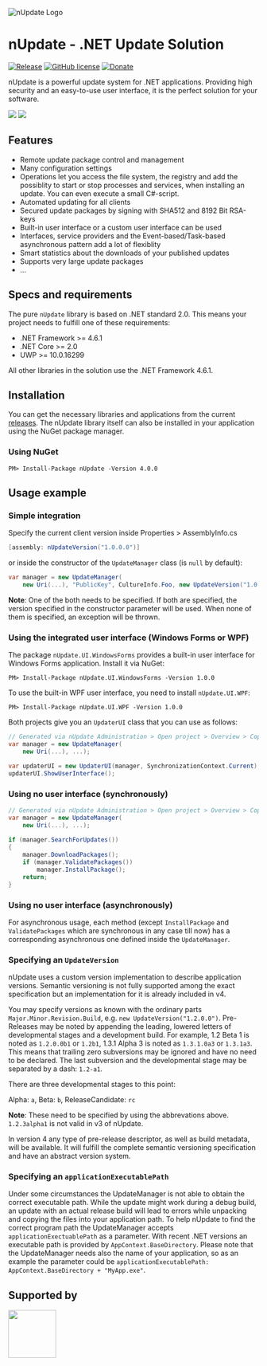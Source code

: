 ![nUpdate Logo](https://www.nupdate.net/nupdate_header.png)

# nUpdate - .NET Update Solution

[![Release](https://img.shields.io/badge/release-v4.0-blue.svg)](https://github.com/dbforge/nUpdate/releases)
[![GitHub license](https://img.shields.io/badge/license-MIT-blue.svg)](https://raw.githubusercontent.com/ProgTrade/nUpdate/master/LICENSE)
[![Donate](https://img.shields.io/badge/Donate-PayPal-green.svg)](https://www.paypal.com/cgi-bin/webscr?cmd=_donations&business=dominic%2ebeger%40hotmail%2ede&lc=DE&item_name=nUpdate&no_note=0&currency_code=EUR&bn=PP%2dDonationsBF%3abtn_donateCC_LG%2egif%3aNonHostedGuest)

nUpdate is a powerful update system for .NET applications.
Providing high security and an easy-to-use user interface, it is the perfect solution for your software.

![](https://www.nupdate.net/img/new-updates.png)
![](https://www.nupdate.net/img/updates-download.png)

## Features

- Remote update package control and management
- Many configuration settings
- Operations let you access the file system, the registry and add the possiblity to start or stop processes and services, when installing an update. You can even execute a small C#-script.
- Automated updating for all clients
- Secured update packages by signing with SHA512 and 8192 Bit RSA-keys
- Built-in user interface or a custom user interface can be used
- Interfaces, service providers and the Event-based/Task-based asynchronous pattern add a lot of flexiblity
- Smart statistics about the downloads of your published updates
- Supports very large update packages
- ...

## Specs and requirements

The pure `nUpdate` library is based on .NET standard 2.0.
This means your project needs to fulfill one of these requirements:

- .NET Framework >= 4.6.1
- .NET Core >= 2.0
- UWP >= 10.0.16299

All other libraries in the solution use the .NET Framework 4.6.1.

## Installation

You can get the necessary libraries and applications from the current [releases](https://github.com/dbforge/nUpdate/releases). The nUpdate library itself can also be installed in your application using the NuGet package manager.

### Using NuGet

```
PM> Install-Package nUpdate -Version 4.0.0
```

## Usage example

### Simple integration

Specify the current client version inside Properties > AssemblyInfo.cs

``` c#
[assembly: nUpdateVersion("1.0.0.0")]
```

or inside the constructor of the `UpdateManager` class (is `null` by default):

``` c#
var manager = new UpdateManager(
    new Uri(...), "PublicKey", CultureInfo.Foo, new UpdateVersion("1.0.0.0"));
```

**Note**: One of the both needs to be specified. If both are specified, the version specified in the constructor parameter will be used.
When none of them is specified, an exception will be thrown.

### Using the integrated user interface (Windows Forms or WPF)

The package `nUpdate.UI.WindowsForms` provides a built-in user interface for Windows Forms application. Install it via NuGet:

```
PM> Install-Package nUpdate.UI.WindowsForms -Version 1.0.0
```

To use the built-in WPF user interface, you need to install `nUpdate.UI.WPF`:

```
PM> Install-Package nUpdate.UI.WPF -Version 1.0.0
```

Both projects give you an `UpdaterUI` class that you can use as follows:

``` c#
// Generated via nUpdate Administration > Open project > Overview > Copy source
var manager = new UpdateManager(
    new Uri(...), ...);

var updaterUI = new UpdaterUI(manager, SynchronizationContext.Current);
updaterUI.ShowUserInterface();
```

### Using no user interface (synchronously)

``` c#
// Generated via nUpdate Administration > Open project > Overview > Copy source
var manager = new UpdateManager(
    new Uri(...), ...);
    
if (manager.SearchForUpdates())
{
    manager.DownloadPackages();
    if (manager.ValidatePackages())
        manager.InstallPackage();
    return;
}
```

### Using no user interface (asynchronously)

For asynchronous usage, each method (except `InstallPackage` and `ValidatePackages` which are synchronous in any case till now) has a corresponding asynchronous one defined inside the `UpdateManager`.

### Specifying an `UpdateVersion`

nUpdate uses a custom version implementation to describe application versions. Semantic versioning is not fully supported among the exact specification but an implementation for it is already included in v4.

You may specify versions as known with the ordinary parts `Major.Minor.Revision.Build`, e.g. `new UpdateVersion("1.2.0.0")`.
Pre-Releases may be noted by appending the leading, lowered letters of developmental stages and a development build. For example, 1.2 Beta 1 is noted as `1.2.0.0b1` or `1.2b1`, 1.3.1 Alpha 3 is noted as `1.3.1.0a3` or `1.3.1a3`. This means that trailing zero subversions may be ignored and have no need to be declared. The last subversion and the developmental stage may be separated by a dash: `1.2-a1`.

There are three developmental stages to this point:

Alpha: `a`,
Beta: `b`,
ReleaseCandidate: `rc`

**Note**: These need to be specified by using the abbrevations above. `1.2.3alpha1` is not valid in v3 of nUpdate.

In version 4 any type of pre-release descriptor, as well as build metadata, will be available. It will fulfill the complete semantic versioning specification and have an abstract version system.

### Specifying an `applicationExecutablePath`

Under some circumstances the UpdateManager is not able to obtain the correct executable path. While the update might work during a debug build, an update with an actual release build will lead to errors while unpacking and copying the files into your application path.
To help nUpdate to find the correct program path the UpdateManager accepts `applicationExectuablePath` as a parameter. With recent .NET versions an executable path is provided by `AppContext.BaseDirectory`. Please note that the UpdateManager needs also the name of your application, so as an example the parameter could be `applicationExecutablePath: AppContext.BaseDirectory + "MyApp.exe"`.

## Supported by

<img src="https://www.nupdate.net/jetbrains.png" width="96" height="96"/>

